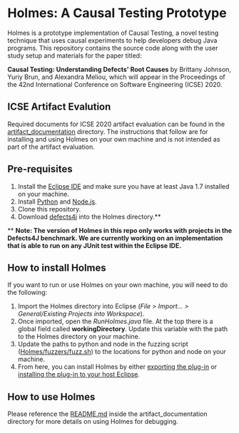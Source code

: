# Holmes: A Causal Testing Prototype
Holmes is a prototype implementation of Causal Testing, a novel testing technique that uses causal experiments to help developers debug Java programs. This repository contains the source code along with the user study setup and materials for the paper titled:

**Causal Testing: Understanding Defects' Root Causes** by Brittany Johnson, Yuriy Brun, and Alexandra Meliou, which will appear in the Proceedings of the 42nd International Conference on Software Engineering (ICSE) 2020.

## ICSE Artifact Evalution

Required documents for ICSE 2020 artifact evaluation can be found in the [artifact_documentation](https://github.com/researchart/rose6icse/tree/master/submissions/available/Johnson-CausalTesting/artifact_documentation) directory. The instructions that follow are for installing and using Holmes on your own machine and is not intended as part of the artifact evaluation.

## Pre-requisites

1. Install the [Eclipse IDE](https://www.eclipse.org/eclipseide/) and make sure you have at least Java 1.7 installed on your machine.
2. Install [Python](https://www.python.org/) and [Node.js](https://nodejs.org/en/).
3. Clone this repository.
4. Download [defects4j](https://github.com/rjust/defects4j) into the Holmes directory.**

** **Note: The version of Holmes in this repo only works with projects in the Defects4J benchmark. We are currently working on an implementation that is able to run on any JUnit test within the Eclipse IDE.**

## How to install Holmes

If you want to run or use Holmes on your own machine, you will need to do the following:

1. Import the Holmes directory into Eclipse (*File > Import... > General/Existing Projects into Workspace*).
2. Once imported, open the *RunHolmes.java* file. At the top there is a global field called **workingDirectory**. Update this variable with the path to the Holmes directory on your machine.
3. Update the paths to python and node in the fuzzing script ([Holmes/fuzzers/fuzz.sh](https://github.com/researchart/rose6icse/tree/master/submissions/available/Johnson-CausalTesting/Holmes/fuzzers/fuzz.sh)) to the locations for python and node on your machine.
4. From here, you can install Holmes by either [exporting the plug-in](https://help.eclipse.org/2019-12/index.jsp?topic=%2Forg.eclipse.pde.doc.user%2Fguide%2Ftools%2Fexport_wizards%2Fexport_plugins.htm) or [installing the plug-in to your host Eclipse](https://help.eclipse.org/2019-12/index.jsp?topic=%2Forg.eclipse.pde.doc.user%2Fguide%2Ftools%2Fexport_wizards%2Fexport_plugins.htm). 

## How to use Holmes

Please reference the [README.md](https://github.com/researchart/rose6icse/tree/master/submissions/available/Johnson-CausalTesting/artifact_documentation/README.md) inside the artifact_documentation directory for more details on using Holmes for debugging.
